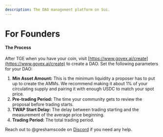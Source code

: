 ```yaml
---
description: The DAO management platform on Sui.
---
```


# For Founders

#### The Process

After TGE when you have your coin, visit [https://www.govex.ai/create](https://www.govex.ai/create) to create a DAO. Set the following parameters for your DAO:



1. **Min Asset Amount:** This is the minimum liquidity a proposer has to put up to create the AMMs. We recommend making it about 1% of your circulating supply and pairing it with enough USDC to match your spot price.
2. **Pre-trading Period:** The time your community gets to review the proposal before trading starts.
3. **TWAP Start Delay:** The delay between trading starting and the measurement of the average price beginning.
4. **Trading Period:** The total trading period.



Reach out to @greshamscode on [Discord](https://discord.com/invite/rcDUVFBjmS) if you need any help.
